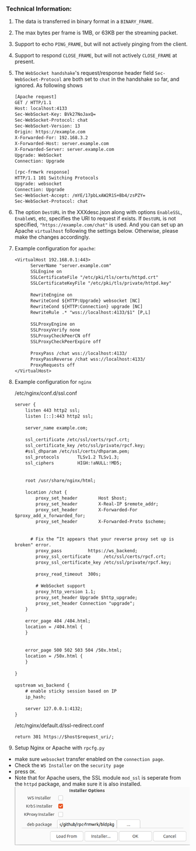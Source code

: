 ### Technical Information:   

  1. The data is transferred in binary format in a `BINARY_FRAME`.
  2. The max bytes per frame is 1MB, or 63KB per the streaming packet.
  3. Support to echo `PING_FRAME`, but will not actively pinging from the client.   
  4. Support to respond `CLOSE_FRAME`, but will not actively `CLOSE_FRAME` at present.   
  5. The `WebSocket handshake`'s request/response header field `Sec-WebSocket-Protocol` are both set to `chat` in the handshake so far, and ignored. As following shows
        ```
        [Apache request]
        GET / HTTP/1.1
        Host: localhost:4133
        Sec-WebSocket-Key: BVk27NoJaxQ=
        Sec-WebSocket-Protocol: chat
        Sec-WebSocket-Version: 13
        Origin: https://example.com
        X-Forwarded-For: 192.168.3.2
        X-Forwarded-Host: server.example.com
        X-Forwarded-Server: server.example.com
        Upgrade: WebSocket
        Connection: Upgrade
        ```
        ```
        [rpc-frmwrk response]  
        HTTP/1.1 101 Switching Protocols
        Upgrade: websocket
        Connection: Upgrade
        Sec-WebSocket-Accept: /mYE/17pbLxAW2R1S+Bb4/zsPZY=
        Sec-WebSocket-Protocol: chat
        ```
  6. The option `DestURL` in the XXXdesc.json along with options `EnableSSL`, `EnableWS`, etc, specifies the URI to request if exists. If `DestURL` is not specified, `"https://example.com/chat"` is used. And you can set up an Apache `virtualhost` following the settings below. Otherwise, please make the changes accordingly.
  7. Example configuration for `apache`:
        ```
        <VirtualHost 192.168.0.1:443>
              ServerName "server.example.com"
              SSLEngine on
              SSLCertificateFile "/etc/pki/tls/certs/httpd.crt"
              SSLCertificateKeyFile "/etc/pki/tls/private/httpd.key"

              RewriteEngine on
              RewriteCond ${HTTP:Upgrade} websocket [NC]
              RewriteCond ${HTTP:Connection} upgrade [NC]
              RewriteRule .* "wss://localhost:4133/$1" [P,L]

              SSLProxyEngine on
              SSLProxyVerify none
              SSLProxyCheckPeerCN off
              SSLProxyCheckPeerExpire off

              ProxyPass /chat wss://localhost:4133/
              ProxyPassReverse /chat wss://localhost:4133/
              ProxyRequests off
      </VirtualHost>
      ```

  8. Example configuration for `nginx`

      /etc/nginx/conf.d/ssl.conf
      ```
      server {
          listen 443 http2 ssl;
          listen [::]:443 http2 ssl;

          server_name example.com;

          ssl_certificate /etc/ssl/certs/rpcf.crt;
          ssl_certificate_key /etc/ssl/private/rpcf.key;
          #ssl_dhparam /etc/ssl/certs/dhparam.pem;
          ssl_protocols       TLSv1.2 TLSv1.3;
          ssl_ciphers         HIGH:!aNULL:!MD5;


          root /usr/share/nginx/html;

          location /chat {
              proxy_set_header        Host $host;
              proxy_set_header        X-Real-IP $remote_addr;
              proxy_set_header        X-Forwarded-For $proxy_add_x_forwarded_for;
              proxy_set_header        X-Forwarded-Proto $scheme;


            # Fix the “It appears that your reverse proxy set up is broken" error.
              proxy_pass          https://ws_backend;
              proxy_ssl_certificate     /etc/ssl/certs/rpcf.crt;
              proxy_ssl_certificate_key /etc/ssl/private/rpcf.key;
        
              proxy_read_timeout  300s;

              # WebSocket support
              proxy_http_version 1.1;
              proxy_set_header Upgrade $http_upgrade;
              proxy_set_header Connection "upgrade";
          }

          error_page 404 /404.html;
          location = /404.html {
          }


          error_page 500 502 503 504 /50x.html;
          location = /50x.html {
          }
      
      }

      upstream ws_backend {
          # enable sticky session based on IP
          ip_hash;

          server 127.0.0.1:4132;
      }
      ```
      /etc/nginx/default.d/ssl-redirect.conf
      ```
      return 301 https://$host$request_uri/;
      ```

  9. Setup Nginx or Apache with `rpcfg.py`
  * make sure `websocket` transfer enabled on the `connection page`. 
  * Check the `WS Installer` on the `security page`
  * press `OK`.
  * Note that for Apache users, the SSL module `mod_ssl` is seperate from the `httpd` package, and make sure it is also installed.   
  ![security page](../../pics/rpcfg2-4.png)
